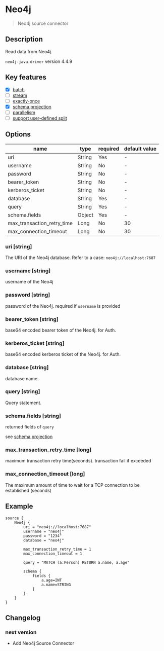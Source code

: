 # Neo4j

> Neo4j source connector

## Description

Read data from Neo4j.

`neo4j-java-driver` version 4.4.9

## Key features

- [x] [batch](../../concept/connector-v2-features.md)
- [ ] [stream](../../concept/connector-v2-features.md)
- [ ] [exactly-once](../../concept/connector-v2-features.md)
- [x] [schema projection](../../concept/connector-v2-features.md)
- [ ] [parallelism](../../concept/connector-v2-features.md)
- [ ] [support user-defined split](../../concept/connector-v2-features.md)

## Options

| name                       | type   | required | default value |
|----------------------------|--------|----------|---------------|
| uri                        | String | Yes      | -             |
| username                   | String | No       | -             |
| password                   | String | No       | -             |
| bearer_token               | String | No       | -             |
| kerberos_ticket            | String | No       | -             |
| database                   | String | Yes      | -             |
| query                      | String | Yes      | -             |
| schema.fields              | Object | Yes      | -             |
| max_transaction_retry_time | Long   | No       | 30            |
| max_connection_timeout     | Long   | No       | 30            |

### uri [string]

The URI of the Neo4j database. Refer to a case: `neo4j://localhost:7687`

### username [string]

username of the Neo4j

### password [string]

password of the Neo4j. required if `username` is provided

### bearer_token [string]

base64 encoded bearer token of the Neo4j. for Auth.

### kerberos_ticket [string]

base64 encoded kerberos ticket of the Neo4j. for Auth.

### database [string]

database name.

### query [string]

Query statement.

### schema.fields [string]

returned fields of `query`

see [schema projection](../../concept/connector-v2-features.md)

### max_transaction_retry_time [long]

maximum transaction retry time(seconds). transaction fail if exceeded

### max_connection_timeout [long]

The maximum amount of time to wait for a TCP connection to be established (seconds)

## Example

```
source {
    Neo4j {
        uri = "neo4j://localhost:7687"
        username = "neo4j"
        password = "1234"
        database = "neo4j"
    
        max_transaction_retry_time = 1
        max_connection_timeout = 1
    
        query = "MATCH (a:Person) RETURN a.name, a.age"
    
        schema {
            fields {
                a.age=INT
                a.name=STRING
            }
        }
    }
}
```

## Changelog

### next version

- Add Neo4j Source Connector
